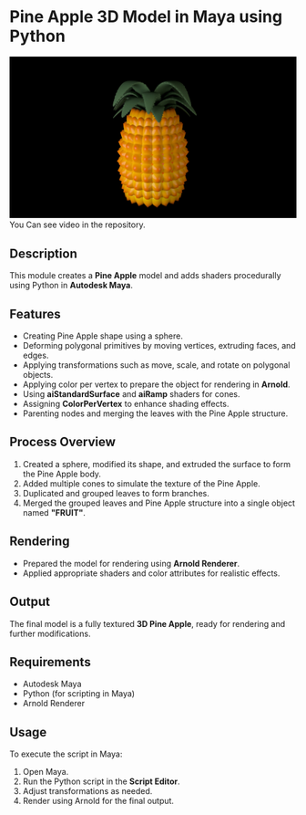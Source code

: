 # Pine Apple 3D Model in Maya using Python

![3D PineApple Model](https://github.com/chaithanyakasi27/3D-Pine-Apple-Model-Created-with-Python/blob/main/PineApple.jpg)
You Can see video in the repository.
## Description
This module creates a **Pine Apple** model and adds shaders procedurally using Python in **Autodesk Maya**.

## Features
- Creating Pine Apple shape using a sphere.
- Deforming polygonal primitives by moving vertices, extruding faces, and edges.
- Applying transformations such as move, scale, and rotate on polygonal objects.
- Applying color per vertex to prepare the object for rendering in **Arnold**.
- Using **aiStandardSurface** and **aiRamp** shaders for cones.
- Assigning **ColorPerVertex** to enhance shading effects.
- Parenting nodes and merging the leaves with the Pine Apple structure.

## Process Overview
1. Created a sphere, modified its shape, and extruded the surface to form the Pine Apple body.
2. Added multiple cones to simulate the texture of the Pine Apple.
3. Duplicated and grouped leaves to form branches.
4. Merged the grouped leaves and Pine Apple structure into a single object named **"FRUIT"**.

## Rendering
- Prepared the model for rendering using **Arnold Renderer**.
- Applied appropriate shaders and color attributes for realistic effects.

## Output
The final model is a fully textured **3D Pine Apple**, ready for rendering and further modifications.

## Requirements
- Autodesk Maya
- Python (for scripting in Maya)
- Arnold Renderer

## Usage
To execute the script in Maya:
1. Open Maya.
2. Run the Python script in the **Script Editor**.
3. Adjust transformations as needed.
4. Render using Arnold for the final output.

